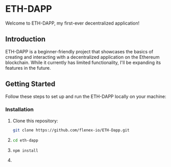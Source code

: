 # ETH-DAPP

Welcome to ETH-DAPP, my first-ever decentralized application!

## Introduction

ETH-DAPP is a beginner-friendly project that showcases the basics of creating and interacting with a decentralized application on the Ethereum blockchain. While it currently has limited functionality, I'll be expanding its features in the future.

## Getting Started

Follow these steps to set up and run the ETH-DAPP locally on your machine:

### Installation

1. Clone this repository:

   ```sh
   git clone https://github.com/flenex-io/ETH-Dapp.git

   ```

2. ```sh
   cd eth-dapp

   ```

3. ```sh
   npm install

   ```

4. ```sh npm start

   ```
